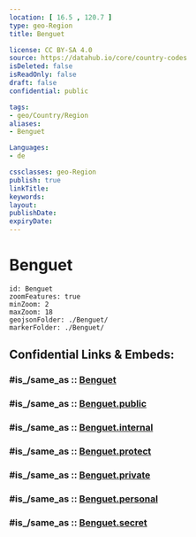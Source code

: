 ```yaml
---
location: [ 16.5 , 120.7 ] 
type: geo-Region
title: Benguet

license: CC BY-SA 4.0
source: https://datahub.io/core/country-codes
isDeleted: false
isReadOnly: false
draft: false
confidential: public

tags:
- geo/Country/Region
aliases:
- Benguet

Languages:
- de

cssclasses: geo-Region
publish: true
linkTitle: 
keywords: 
layout: 
publishDate: 
expiryDate: 
---
```


# Benguet

```leaflet
id: Benguet
zoomFeatures: true 
minZoom: 2 
maxZoom: 18
geojsonFolder: ./Benguet/
markerFolder: ./Benguet/
```


## Confidential Links & Embeds: 

### #is_/same_as :: [Benguet](/_Standards/Earth/Continent/Asia/Asia~South~East/Malay_Archipelago/Philippines/Regions~Philippines/Benguet.md) 

### #is_/same_as :: [Benguet.public](/_public/Earth/Continent/Asia/Asia~South~East/Malay_Archipelago/Philippines/Regions~Philippines/Benguet.public.md) 

### #is_/same_as :: [Benguet.internal](/_internal/Earth/Continent/Asia/Asia~South~East/Malay_Archipelago/Philippines/Regions~Philippines/Benguet.internal.md) 

### #is_/same_as :: [Benguet.protect](/_protect/Earth/Continent/Asia/Asia~South~East/Malay_Archipelago/Philippines/Regions~Philippines/Benguet.protect.md) 

### #is_/same_as :: [Benguet.private](/_private/Earth/Continent/Asia/Asia~South~East/Malay_Archipelago/Philippines/Regions~Philippines/Benguet.private.md) 

### #is_/same_as :: [Benguet.personal](/_personal/Earth/Continent/Asia/Asia~South~East/Malay_Archipelago/Philippines/Regions~Philippines/Benguet.personal.md) 

### #is_/same_as :: [Benguet.secret](/_secret/Earth/Continent/Asia/Asia~South~East/Malay_Archipelago/Philippines/Regions~Philippines/Benguet.secret.md)

